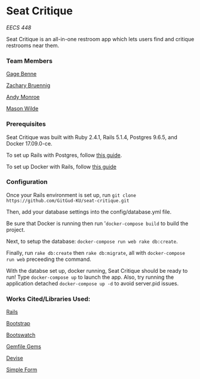 # Seat Critique
*EECS 448*

Seat Critique is an all-in-one restroom app which lets users find and critique restrooms near them.

### Team Members

[Gage Benne](https://www.gagebenne.com) 

[Zachary Bruennig](https://github.com/zbruennig)

[Andy Monroe](https://www.andymonroe.dev)

[Mason Wilde](https://github.com/masonwilde)

### Prerequisites

Seat Critique was built with Ruby 2.4.1, Rails 5.1.4, Postgres 9.6.5, and Docker 17.09.0-ce.

To set up Rails with Postgres, follow [this guide](https://www.digitalocean.com/community/tutorials/how-to-setup-ruby-on-rails-with-postgres).

To set up Docker with Rails, follow [this guide](https://docs.docker.com/compose/rails/)

### Configuration

Once your Rails environment is set up, run `git clone https://github.com/GitGud-KU/seat-critique.git`

Then, add your database settings into the config/database.yml file.

Be sure that Docker is running then run '`docker-compose build` to build the project.  

Next, to setup the database: `docker-compose run web rake db:create`.

Finally, run `rake db:create` then `rake db:migrate`, all with `docker-compose run web` preceeding the command.

With the databse set up, docker running, Seat Critique should be ready to run! Type `docker-compose up` to launch the app.  Also, try running the application detached `docker-compose up -d` to avoid server.pid issues.

### Works Cited/Libraries Used:

[Rails](http://rubyonrails.org/)

[Bootstrap](http://getbootstrap.com/)

[Bootswatch](https://bootswatch.com/)

[Gemfile Gems](https://github.com/GitGud-KU/Skeddit/blob/master/Gemfile)

[Devise](https://github.com/plataformatec/devise)

[Simple Form](https://github.com/plataformatec/simple_form)
